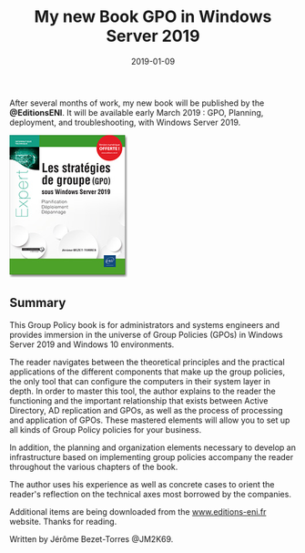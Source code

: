 ﻿---
layout: post
title: "My new Book GPO in Windows Server 2019 "
date: 2019-01-09
tags: [Server, ADDS, GPO, PowerShell  ]
published : True
---



After several months of work, my new book will be published by the **@EditionsENI**. It will be available early March 2019 : GPO, Planning, deployment, and troubleshooting, with Windows Server 2019.

![ComputerSection](/img/GPO.jpg)

## Summary

This Group Policy book is for administrators and systems engineers and provides immersion in the universe of Group Policies (GPOs) in Windows Server 2019 and Windows 10 environments.

The reader navigates between the theoretical principles and the practical applications of the different components that make up the group policies, the only tool that can configure the computers in their system layer in depth. In order to master this tool, the author explains to the reader the functioning and the important relationship that exists between Active Directory, AD replication and GPOs, as well as the process of processing and application of GPOs. These mastered elements will allow you to set up all kinds of Group Policy policies for your business.

In addition, the planning and organization elements necessary to develop an infrastructure based on implementing group policies accompany the reader throughout the various chapters of the book.

The author uses his experience as well as concrete cases to orient the reader's reflection on the technical axes most borrowed by the companies.

Additional items are being downloaded from the www.editions-eni.fr website.
Thanks for reading.

Written by Jérôme Bezet-Torres @JM2K69.
